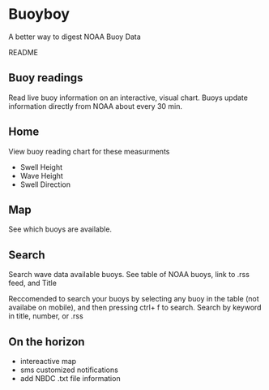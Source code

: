 # Buoyboy
A better way to digest NOAA Buoy Data

README

## Buoy readings

Read live buoy information on an interactive, visual chart. Buoys update information directly from NOAA about every 30 min.

## Home

View buoy reading chart for these measurments

- Swell Height
- Wave Height
- Swell Direction

## Map

See which buoys are available.

## Search

Search wave data available buoys.
See table of NOAA buoys, link to .rss feed, and Title

Reccomended to search your buoys by selecting any buoy in the table (not availabe on mobile), and then pressing ctrl+ f to search. Search by keyword in title, number, or .rss 

## On the horizon

- intereactive map
- sms customized notifications
- add NBDC .txt file information